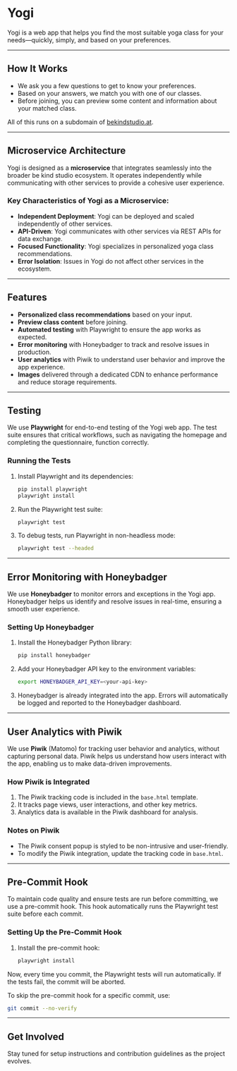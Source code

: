 # Yogi  

Yogi is a web app that helps you find the most suitable yoga class for your needs—quickly, simply, and based on your preferences.  

---

## How It Works  

- We ask you a few questions to get to know your preferences.  
- Based on your answers, we match you with one of our classes.  
- Before joining, you can preview some content and information about your matched class.  

All of this runs on a subdomain of [bekindstudio.at](https://bekindstudio.at).  

---

## Microservice Architecture  

Yogi is designed as a **microservice** that integrates seamlessly into the broader be kind studio ecosystem. It operates independently while communicating with other services to provide a cohesive user experience.  

### Key Characteristics of Yogi as a Microservice:  
- **Independent Deployment**: Yogi can be deployed and scaled independently of other services.  
- **API-Driven**: Yogi communicates with other services via REST APIs for data exchange.  
- **Focused Functionality**: Yogi specializes in personalized yoga class recommendations.  
- **Error Isolation**: Issues in Yogi do not affect other services in the ecosystem.  

---

## Features  

- **Personalized class recommendations** based on your input.  
- **Preview class content** before joining.  
- **Automated testing** with Playwright to ensure the app works as expected.  
- **Error monitoring** with Honeybadger to track and resolve issues in production.  
- **User analytics** with Piwik to understand user behavior and improve the app experience. 
- **Images** delivered through a dedicated CDN to enhance performance and reduce storage requirements.

---

## Testing  

We use **Playwright** for end-to-end testing of the Yogi web app. The test suite ensures that critical workflows, such as navigating the homepage and completing the questionnaire, function correctly.  

### Running the Tests  

1. Install Playwright and its dependencies:  
   ```bash  
   pip install playwright  
   playwright install  
   ```

2. Run the Playwright test suite:  
   ```bash  
   playwright test  
   ```

3. To debug tests, run Playwright in non-headless mode:  
   ```bash  
   playwright test --headed  
   ```

---

## Error Monitoring with Honeybadger  

We use **Honeybadger** to monitor errors and exceptions in the Yogi app. Honeybadger helps us identify and resolve issues in real-time, ensuring a smooth user experience.  

### Setting Up Honeybadger  

1. Install the Honeybadger Python library:  
   ```bash  
   pip install honeybadger  
   ```

2. Add your Honeybadger API key to the environment variables:  
   ```bash  
   export HONEYBADGER_API_KEY=<your-api-key>  
   ```

3. Honeybadger is already integrated into the app. Errors will automatically be logged and reported to the Honeybadger dashboard.  

---

## User Analytics with Piwik  

We use **Piwik** (Matomo) for tracking user behavior and analytics, without capturing personal data. Piwik helps us understand how users interact with the app, enabling us to make data-driven improvements.  

### How Piwik is Integrated  

1. The Piwik tracking code is included in the `base.html` template.  
2. It tracks page views, user interactions, and other key metrics.  
3. Analytics data is available in the Piwik dashboard for analysis.  

### Notes on Piwik  

- The Piwik consent popup is styled to be non-intrusive and user-friendly.  
- To modify the Piwik integration, update the tracking code in `base.html`.  

---

## Pre-Commit Hook  

To maintain code quality and ensure tests are run before committing, we use a pre-commit hook. This hook automatically runs the Playwright test suite before each commit.  

### Setting Up the Pre-Commit Hook  

1. Install the pre-commit hook:  
   ```bash  
   playwright install  
   ```

Now, every time you commit, the Playwright tests will run automatically. If the tests fail, the commit will be aborted.  

To skip the pre-commit hook for a specific commit, use:  
```bash  
git commit --no-verify  
```

---

## Get Involved  

Stay tuned for setup instructions and contribution guidelines as the project evolves.
